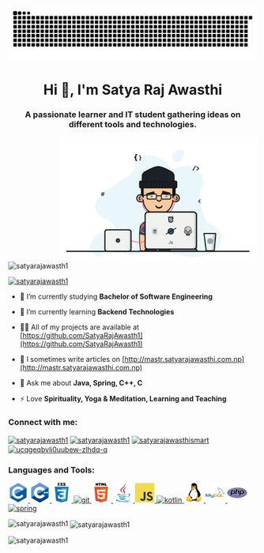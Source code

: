 [![MasterHead](https://github.com/SatyaRajAwasth1/SatyaRajAwasth1/blob/main/github-contribution-grid-snake.svg)](https://satyarajawasthi.com.np)
<h1 align="center">Hi 👋, I'm Satya Raj Awasthi</h1>
<h3 align="center">A passionate learner and IT student gathering ideas on different tools and technologies.</h3>
<img align="right" alt="Coding" width="400" src="https://github.com/SatyaRajAwasth1/SatyaRajAwasth1/blob/main/code_cup.gif">

<p align="left"> <img src="https://komarev.com/ghpvc/?username=satyarajawasth1&label=Profile%20views&color=0e75b6&style=flat" alt="satyarajawasth1" /> </p>

<p align="left"> <a href="https://twitter.com/satyarajawasth1" target="blank"><img src="https://img.shields.io/twitter/follow/satyarajawasth1?logo=twitter&style=for-the-badge" alt="satyarajawasth1" /></a> </p>

- 🔭 I’m currently studying **Bachelor of Software Engineering**

- 🌱 I’m currently learning **Backend Technologies**

- 👨‍💻 All of my projects are available at [https://github.com/SatyaRajAwasth1](https://github.com/SatyaRajAwasth1)

- 📝 I sometimes write articles on [http://mastr.satyarajawasthi.com.np](http://mastr.satyarajawasthi.com.np)

- 💬 Ask me about **Java, Spring, C++, C**

- ⚡ Love **Spirituality, Yoga & Meditation, Learning and Teaching**

<h3 align="left">Connect with me:</h3>
<p align="left">
<a href="https://twitter.com/satyarajawasth1" target="blank"><img align="center" src="https://raw.githubusercontent.com/rahuldkjain/github-profile-readme-generator/master/src/images/icons/Social/twitter.svg" alt="satyarajawasth1" height="30" width="40" /></a>
<a href="https://linkedin.com/in/satyarajawasth1" target="blank"><img align="center" src="https://raw.githubusercontent.com/rahuldkjain/github-profile-readme-generator/master/src/images/icons/Social/linked-in-alt.svg" alt="satyarajawasth1" height="30" width="40" /></a>
<a href="https://fb.com/satyarajawasthismart" target="blank"><img align="center" src="https://raw.githubusercontent.com/rahuldkjain/github-profile-readme-generator/master/src/images/icons/Social/facebook.svg" alt="satyarajawasthismart" height="30" width="40" /></a>
<a href="https://www.youtube.com/channel/UCqgEqBVlJ0uUbeW-zLhDQ-Q/videos" target="blank"><img align="center" src="https://raw.githubusercontent.com/rahuldkjain/github-profile-readme-generator/master/src/images/icons/Social/youtube.svg" alt="ucqgeqbvlj0uubew-zlhdq-q" height="30" width="40" /></a>
</p>

<h3 align="left">Languages and Tools:</h3>
<p align="left"> <a href="https://www.cprogramming.com/" target="_blank" rel="noreferrer"> <img src="https://raw.githubusercontent.com/devicons/devicon/master/icons/c/c-original.svg" alt="c" width="40" height="40"/> </a> <a href="https://www.w3schools.com/cpp/" target="_blank" rel="noreferrer"> <img src="https://raw.githubusercontent.com/devicons/devicon/master/icons/cplusplus/cplusplus-original.svg" alt="cplusplus" width="40" height="40"/> </a> <a href="https://www.w3schools.com/css/" target="_blank" rel="noreferrer"> <img src="https://raw.githubusercontent.com/devicons/devicon/master/icons/css3/css3-original-wordmark.svg" alt="css3" width="40" height="40"/> </a> <a href="https://git-scm.com/" target="_blank" rel="noreferrer"> <img src="https://www.vectorlogo.zone/logos/git-scm/git-scm-icon.svg" alt="git" width="40" height="40"/> </a> <a href="https://www.w3.org/html/" target="_blank" rel="noreferrer"> <img src="https://raw.githubusercontent.com/devicons/devicon/master/icons/html5/html5-original-wordmark.svg" alt="html5" width="40" height="40"/> </a> <a href="https://www.java.com" target="_blank" rel="noreferrer"> <img src="https://raw.githubusercontent.com/devicons/devicon/master/icons/java/java-original.svg" alt="java" width="40" height="40"/> </a> <a href="https://developer.mozilla.org/en-US/docs/Web/JavaScript" target="_blank" rel="noreferrer"> <img src="https://raw.githubusercontent.com/devicons/devicon/master/icons/javascript/javascript-original.svg" alt="javascript" width="40" height="40"/> </a> <a href="https://kotlinlang.org" target="_blank" rel="noreferrer"> <img src="https://www.vectorlogo.zone/logos/kotlinlang/kotlinlang-icon.svg" alt="kotlin" width="40" height="40"/> </a> <a href="https://www.linux.org/" target="_blank" rel="noreferrer"> <img src="https://raw.githubusercontent.com/devicons/devicon/master/icons/linux/linux-original.svg" alt="linux" width="40" height="40"/> </a> <a href="https://www.mysql.com/" target="_blank" rel="noreferrer"> <img src="https://raw.githubusercontent.com/devicons/devicon/master/icons/mysql/mysql-original-wordmark.svg" alt="mysql" width="40" height="40"/> </a> <a href="https://www.php.net" target="_blank" rel="noreferrer"> <img src="https://raw.githubusercontent.com/devicons/devicon/master/icons/php/php-original.svg" alt="php" width="40" height="40"/> </a> <a href="https://spring.io/" target="_blank" rel="noreferrer"> <img src="https://www.vectorlogo.zone/logos/springio/springio-icon.svg" alt="spring" width="40" height="40"/> </a> </p>

<p><img align="left" src="https://github-readme-stats.vercel.app/api/top-langs?username=satyarajawasth1&show_icons=true&locale=en&layout=compact" alt="satyarajawasth1" /></p>

<p>&nbsp;<img align="center" src="https://github-readme-stats.vercel.app/api?username=satyarajawasth1&show_icons=true&locale=en" alt="satyarajawasth1" /></p>

<p><img align="center" src="https://github-readme-streak-stats.herokuapp.com/?user=satyarajawasth1&" alt="satyarajawasth1" /></p>
